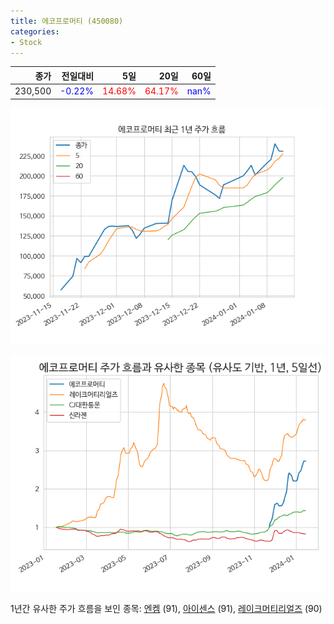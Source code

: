 ```yaml
---
title: 에코프로머티 (450080)
categories:
- Stock
---
```


|종가|전일대비|5일|20일|60일|
|---:|-------:|--:|---:|---:|
|230,500|<span style="color: blue">-0.22%</span>|<span style="color: red">14.68%</span>|<span style="color: red">64.17%</span>|<span style="color: blue">nan%</span>|


<!-- more -->

![450080](/assets/images/stock/450080.png)

![450080](/assets/images/stock/450080_sim.png)

1년간 유사한 주가 흐름을 보인 종목:
[엔켐](/stock/348370/) (91),
[아이센스](/stock/099190/) (91),
[레이크머티리얼즈](/stock/281740/) (90)